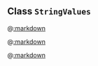 ## Class ```StringValues```

@[:markdown](string_of_size/template.md)

@[:markdown](strings_in_length_range/template.md)

@[:markdown](strings_not_in_length_range/template.md)
